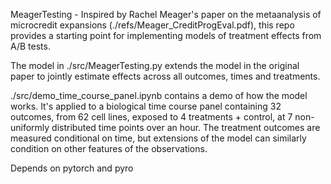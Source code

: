 MeagerTesting - Inspired by Rachel Meager's paper on the metaanalysis of microcredit expansions (./refs/Meager_CreditProgEval.pdf), this repo provides a starting point for implementing models of treatment effects from A/B tests.  

The model in ./src/MeagerTesting.py extends the model in the original paper to jointly estimate effects across all outcomes, times and treatments.

./src/demo_time_course_panel.ipynb contains a demo of how the model works.  It's applied to a biological time course panel containing 32 outcomes, from 62 cell lines, exposed to 4 treatments + control, at 7 non-uniformly distributed time points over an hour.  The treatment outcomes are measured conditional on time, but extensions of the model can similarly condition on other features of the observations.  

Depends on pytorch and pyro

